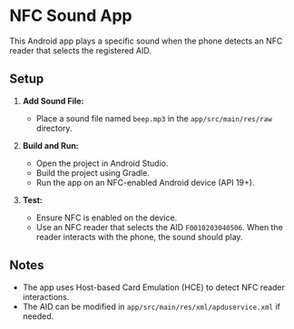 
# NFC Sound App

This Android app plays a specific sound when the phone detects an NFC reader that selects the registered AID.

## Setup

1. **Add Sound File:**
   - Place a sound file named `beep.mp3` in the `app/src/main/res/raw` directory.

2. **Build and Run:**
   - Open the project in Android Studio.
   - Build the project using Gradle.
   - Run the app on an NFC-enabled Android device (API 19+).

3. **Test:**
   - Ensure NFC is enabled on the device.
   - Use an NFC reader that selects the AID `F0010203040506`. When the reader interacts with the phone, the sound should play.

## Notes
- The app uses Host-based Card Emulation (HCE) to detect NFC reader interactions.
- The AID can be modified in `app/src/main/res/xml/apduservice.xml` if needed.
